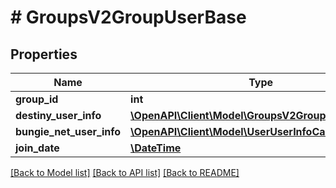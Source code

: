 # # GroupsV2GroupUserBase

## Properties

Name | Type | Description | Notes
------------ | ------------- | ------------- | -------------
**group_id** | **int** |  | [optional]
**destiny_user_info** | [**\OpenAPI\Client\Model\GroupsV2GroupUserInfoCard**](GroupsV2GroupUserInfoCard.md) |  | [optional]
**bungie_net_user_info** | [**\OpenAPI\Client\Model\UserUserInfoCard**](UserUserInfoCard.md) |  | [optional]
**join_date** | [**\DateTime**](\DateTime.md) |  | [optional]

[[Back to Model list]](../../README.md#models) [[Back to API list]](../../README.md#endpoints) [[Back to README]](../../README.md)
